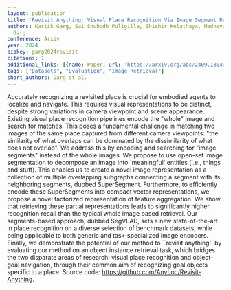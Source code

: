 ```yaml
---
layout: publication
title: 'Revisit Anything: Visual Place Recognition Via Image Segment Retrieval'
authors: Kartik Garg, Sai Shubodh Puligilla, Shishir Kolathaya, Madhava Krishna, Sourav
  Garg
conference: Arxiv
year: 2024
bibkey: garg2024revisit
citations: 1
additional_links: [{name: Paper, url: 'https://arxiv.org/abs/2409.18049'}]
tags: ["Datasets", "Evaluation", "Image Retrieval"]
short_authors: Garg et al.
---
```

Accurately recognizing a revisited place is crucial for embodied agents to
localize and navigate. This requires visual representations to be distinct,
despite strong variations in camera viewpoint and scene appearance. Existing
visual place recognition pipelines encode the "whole" image and search for
matches. This poses a fundamental challenge in matching two images of the same
place captured from different camera viewpoints: "the similarity of what
overlaps can be dominated by the dissimilarity of what does not overlap". We
address this by encoding and searching for "image segments" instead of the
whole images. We propose to use open-set image segmentation to decompose an
image into `meaningful' entities (i.e., things and stuff). This enables us to
create a novel image representation as a collection of multiple overlapping
subgraphs connecting a segment with its neighboring segments, dubbed
SuperSegment. Furthermore, to efficiently encode these SuperSegments into
compact vector representations, we propose a novel factorized representation of
feature aggregation. We show that retrieving these partial representations
leads to significantly higher recognition recall than the typical whole image
based retrieval. Our segments-based approach, dubbed SegVLAD, sets a new
state-of-the-art in place recognition on a diverse selection of benchmark
datasets, while being applicable to both generic and task-specialized image
encoders. Finally, we demonstrate the potential of our method to ``revisit
anything'' by evaluating our method on an object instance retrieval task, which
bridges the two disparate areas of research: visual place recognition and
object-goal navigation, through their common aim of recognizing goal objects
specific to a place. Source code: https://github.com/AnyLoc/Revisit-Anything.